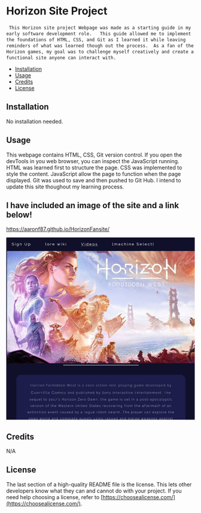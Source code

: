 # Horizon Site Project
```
 This Horizon site project Webpage was made as a starting guide in my early software development role.   This guide allowed me to implement the foundations of HTML, CSS, and Git as I learned it while leaving reminders of what was learned though out the process.  As a fan of the Horizon games, my goal was to challenge myself creatively and create a functional site anyone can interact with.  

```

- [Installation](#N/A)
- [Usage](#Usage)
- [Credits](#credits)
- [License](#license)

## Installation

No installation needed.

## Usage

This webpage contains HTML, CSS, Git version control.  If you open the devTools in you web browser, you can inspect the JavaScript running.  HTML was learned first to structure the page.  CSS was implemented to style the content.  JavaScript allow the page to function when the page displayed.  Git was used to save and then pushed to Git Hub.  I intend to update this site thoughout my learning process.

## I have included an image of the site and a link below!

https://aaronf87.github.io/HorizonFansite/

![The Horizon Fan webpage includes a navigation bar, a header image, and cards with staring text.](aloysitephotos/website-photo.jpg)

## Credits

N/A

## License

The last section of a high-quality README file is the license. This lets other developers know what they can and cannot do with your project. If you need help choosing a license, refer to [https://choosealicense.com/](https://choosealicense.com/).

